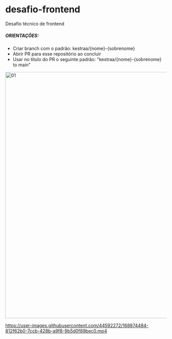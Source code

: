 # desafio-frontend
Desafio técnico de frontend

##### ORIENTAÇÕES:
- Criar branch com o padrão: kestraa/{nome}-{sobrenome}
- Abrir PR para esse repositório ao concluir
- Usar no titulo do PR o seguinte padrão: "kestraa/{nome}-{sobrenome} to main"


<img width="767" alt="01" src="https://user-images.githubusercontent.com/44592272/168874464-b66fe4e6-042c-4d90-ba49-dc920a098001.png">



https://user-images.githubusercontent.com/44592272/168874484-812f62b0-7ccb-428b-a9f8-9b5d0f89bec0.mp4

